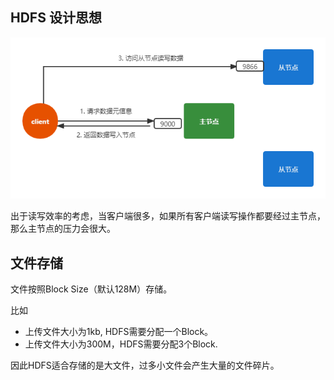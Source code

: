 ## HDFS 设计思想


![hdfs r/w mode](images/hdfs.png)

出于读写效率的考虑，当客户端很多，如果所有客户端读写操作都要经过主节点，那么主节点的压力会很大。


## 文件存储


文件按照Block Size（默认128M）存储。

比如
- 上传文件大小为1kb, HDFS需要分配一个Block。
- 上传文件大小为300M，HDFS需要分配3个Block.

因此HDFS适合存储的是大文件，过多小文件会产生大量的文件碎片。